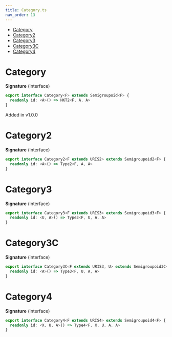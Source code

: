 ```yaml
---
title: Category.ts
nav_order: 13
---
```


<!-- START doctoc generated TOC please keep comment here to allow auto update -->
<!-- DON'T EDIT THIS SECTION, INSTEAD RE-RUN doctoc TO UPDATE -->


- [Category](#category)
- [Category2](#category2)
- [Category3](#category3)
- [Category3C](#category3c)
- [Category4](#category4)

<!-- END doctoc generated TOC please keep comment here to allow auto update -->

# Category

**Signature** (interface)

```ts
export interface Category<F> extends Semigroupoid<F> {
  readonly id: <A>() => HKT2<F, A, A>
}
```

Added in v1.0.0

# Category2

**Signature** (interface)

```ts
export interface Category2<F extends URIS2> extends Semigroupoid2<F> {
  readonly id: <A>() => Type2<F, A, A>
}
```

# Category3

**Signature** (interface)

```ts
export interface Category3<F extends URIS3> extends Semigroupoid3<F> {
  readonly id: <U, A>() => Type3<F, U, A, A>
}
```

# Category3C

**Signature** (interface)

```ts
export interface Category3C<F extends URIS3, U> extends Semigroupoid3C<F, U> {
  readonly id: <A>() => Type3<F, U, A, A>
}
```

# Category4

**Signature** (interface)

```ts
export interface Category4<F extends URIS4> extends Semigroupoid4<F> {
  readonly id: <X, U, A>() => Type4<F, X, U, A, A>
}
```
